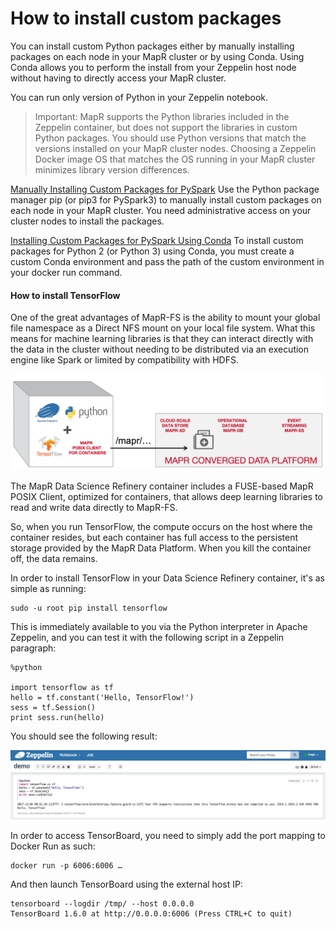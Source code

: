 # How to install custom packages

You can install custom Python packages either by manually installing packages on each node in your MapR cluster or by using Conda. Using Conda allows you to perform the install from your Zeppelin host node without having to directly access your MapR cluster. 

You can run only version of Python in your Zeppelin notebook.

> Important: MapR supports the Python libraries included in the Zeppelin container, but does not support the libraries in custom Python packages. You should use Python versions that match the versions installed on your MapR cluster nodes. Choosing a Zeppelin Docker image OS that matches the OS running in your MapR cluster minimizes library version differences.

[Manually Installing Custom Packages for PySpark](https://mapr.com/docs/61/Zeppelin/ManualInstallPySpark.html)
Use the Python package manager pip (or pip3 for PySpark3) to manually install custom packages on each node in your MapR cluster. You need administrative access on your cluster nodes to install the packages.

[Installing Custom Packages for PySpark Using Conda](https://mapr.com/docs/61/Zeppelin/InstallPySparkCondaV1.1.html)
To install custom packages for Python 2 (or Python 3) using Conda, you must create a custom Conda environment and pass the path of the custom environment in your docker run command.


#### How to install TensorFlow

One of the great advantages of MapR-FS is the ability to mount your global file namespace as a Direct NFS mount on your local file system. What this means for machine learning libraries is that they can interact directly with the data in the cluster without needing to be distributed via an execution engine like Spark or limited by compatibility with HDFS.

![MapR Data Science Refinery Architeture](images/ml-libraries.png)

The MapR Data Science Refinery container includes a FUSE-based MapR POSIX Client, optimized for containers, that allows deep learning libraries to read and write data directly to MapR-FS.

So, when you run TensorFlow, the compute occurs on the host where the container resides, but each container has full access to the persistent storage provided by the MapR Data Platform. When you kill the container off, the data remains.

In order to install TensorFlow in your Data Science Refinery container, it's as simple as running:
```
sudo -u root pip install tensorflow
```

This is immediately available to you via the Python interpreter in Apache Zeppelin, and you can test it with the following script in a Zeppelin paragraph:

```
%python

import tensorflow as tf
hello = tf.constant('Hello, TensorFlow!')
sess = tf.Session()
print sess.run(hello)
```

You should see the following result:

![MapR Data Science Refinery Architeture](images/tensorflow-hello-word.png)

In order to access TensorBoard, you need to simply add the port mapping to Docker Run as such:

```
docker run -p 6006:6006 …
```

And then launch TensorBoard using the external host IP:

```
tensorboard --logdir /tmp/ --host 0.0.0.0
TensorBoard 1.6.0 at http://0.0.0.0:6006 (Press CTRL+C to quit)
```